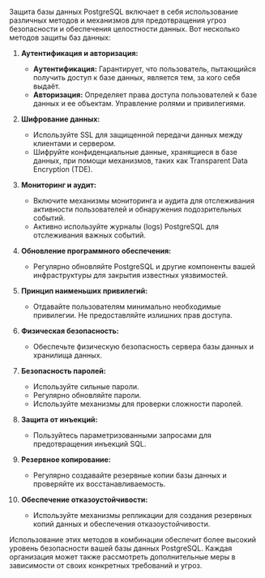Защита базы данных PostgreSQL включает в себя использование различных методов и механизмов для предотвращения угроз безопасности и обеспечения целостности данных. Вот несколько методов защиты баз данных:

1. **Аутентификация и авторизация:**
   - **Aутентификация:** Гарантирует, что пользователь, пытающийся получить доступ к базе данных, является тем, за кого себя выдаёт.
   - **Авторизация:** Определяет права доступа пользователей к базе данных и ее объектам. Управление ролями и привилегиями.

2. **Шифрование данных:**
   - Используйте SSL для защищенной передачи данных между клиентами и сервером.
   - Шифруйте конфиденциальные данные, хранящиеся в базе данных, при помощи механизмов, таких как Transparent Data Encryption (TDE).

3. **Мониторинг и аудит:**
   - Включите механизмы мониторинга и аудита для отслеживания активности пользователей и обнаружения подозрительных событий.
   - Активно используйте журналы (logs) PostgreSQL для отслеживания важных событий.

4. **Обновление программного обеспечения:**
   - Регулярно обновляйте PostgreSQL и другие компоненты вашей инфраструктуры для закрытия известных уязвимостей.

5. **Принцип наименьших привилегий:**
   - Отдавайте пользователям минимально необходимые привилегии. Не предоставляйте излишних прав доступа.

6. **Физическая безопасность:**
   - Обеспечьте физическую безопасность сервера базы данных и хранилища данных.

7. **Безопасность паролей:**
   - Используйте сильные пароли.
   - Регулярно обновляйте пароли.
   - Используйте механизмы для проверки сложности паролей.

8. **Защита от инъекций:**
   - Пользуйтесь параметризованными запросами для предотвращения инъекций SQL.

9. **Резервное копирование:**
   - Регулярно создавайте резервные копии базы данных и проверяйте их восстанавливаемость.

10. **Обеспечение отказоустойчивости:**
    - Используйте механизмы репликации для создания резервных копий данных и обеспечения отказоустойчивости.

Использование этих методов в комбинации обеспечит более высокий уровень безопасности вашей базы данных PostgreSQL. Каждая организация может также рассмотреть дополнительные меры в зависимости от своих конкретных требований и угроз.
